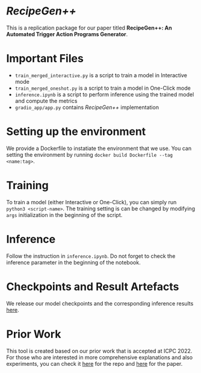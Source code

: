 # *RecipeGen++* 

This is a replication package for our paper titled **RecipeGen++: An Automated Trigger Action Programs Generator**. 

# Important Files
- `train_merged_interactive.py` is a script to train a model in Interactive mode
- `train_merged_oneshot.py` is a script to train a model in One-Click mode
- `inference.ipynb` is a script to perform inference using the trained model and compute the metrics
- `gradio_app/app.py` contains *RecipeGen++* implementation

# Setting up the environment
We provide a Dockerfile to instatiate the environment that we use. You can setting the environment by running `docker build Dockerfile --tag <name:tag>`.

# Training
To train a model (either Interactive or One-Click), you can simply run `python3 <script-name>`. The training setting is can be changed by modifying `args` initialization in the beginning of the script.

# Inference
Follow the instruction in `inference.ipynb`. Do not forget to check the inference parameter in the beginning of the notebook.

# Checkpoints and Result Artefacts
We release our model checkpoints and the corresponding inference results [here](https://zenodo.org/record/6668462#.YrAMh6hByUk).

# Prior Work
This tool is created based on our prior work that is accepted at ICPC 2022. For those who are interested in more comprehensive explanations and also experiments, you can check it [here](https://github.com/imamnurby/RecipeGen-IFTTT-RP) for the repo and [here](https://imamnurby.github.io/files/ICPC_CR_Version%20(4).pdf) for the paper. 
